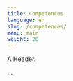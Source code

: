 ```yaml
---
title: Competences
language: en
slug: /competences/
menu: main
weight: 20
---
```


<p class="lead">
   A Header.
</p>

...